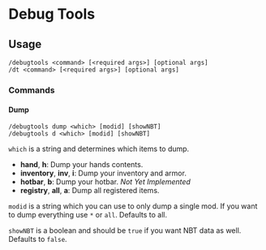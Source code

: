 # Debug Tools

## Usage

```
/debugtools <command> [<required args>] [optional args]
/dt <command> [<required args>] [optional args]
```

### Commands

#### Dump

```
/debugtools dump <which> [modid] [showNBT]
/debugtools d <which> [modid] [showNBT]
```

`which` is a string and determines which items to dump.

* **hand**, **h**: Dump your hands contents.
* **inventory**, **inv**, **i**: Dump your inventory and armor.
* **hotbar**, **b**: Dump your hotbar. *Not Yet Implemented*
* **registry**, **all**, **a**: Dump all registered items.

`modid` is a string which you can use to only dump a single mod. If you want to dump everything use `*` or `all`. Defaults to all.

`showNBT` is a boolean and should be `true` if you want NBT data as well. Defaults to `false`.

